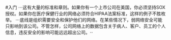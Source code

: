 #入门
⋅⋅⋅这有大量的标准和章则。如果你有一个上市公司在美国，你必须坚持SOX授权。如果你在医疗保健行业的网络必须符合HIPAA法案标准，这样的例子不胜枚举。
⋅⋅⋅底线是组织需要安全和保护他们的网络。在某些情况下，弱网络安全可能只影响到该公司。不管怎样，公司网络上的数据包含关于病人、客户、员工的个人信息，违反安全的影响可能远远超出公司。⋅⋅
